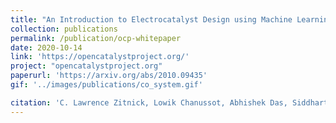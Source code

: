 ```yaml
---
title: "An Introduction to Electrocatalyst Design using Machine Learning for Renewable Energy Storage"
collection: publications
permalink: /publication/ocp-whitepaper
date: 2020-10-14
link: 'https://opencatalystproject.org/'
project: "opencatalystproject.org"
paperurl: 'https://arxiv.org/abs/2010.09435'
gif: '../images/publications/co_system.gif'

citation: 'C. Lawrence Zitnick, Lowik Chanussot, Abhishek Das, Siddharth Goyal, Javier Heras-Domingo, Caleb Ho, Weihua Hu, Thibaut Lavril, Aini Palizhati, Morgane Riviere, Muhammed Shuaibi, Anuroop Sriram, Kevin Tran, Brandon Wood, <b>Junwoong Yoon</b>, Devi Parikh, Zachary Ulissi'
---
```

